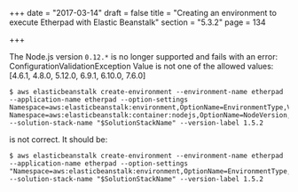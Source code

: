 +++
date = "2017-03-14"
draft = false
title = "Creating an environment to execute Etherpad with Elastic Beanstalk"
section = "5.3.2"
page = 134

+++

The Node.js version `0.12.*` is no longer supported and fails with an error: ConfigurationValidationException Value is not one of the allowed values: [4.6.1, 4.8.0, 5.12.0, 6.9.1, 6.10.0, 7.6.0] 

```
$ aws elasticbeanstalk create-environment --environment-name etherpad --application-name etherpad --option-settings Namespace=aws:elasticbeanstalk:environment,OptionName=EnvironmentType,Value=SingleInstance Namespace=aws:elasticbeanstalk:container:nodejs,OptionName=NodeVersion,Value=0.12.15 --solution-stack-name "$SolutionStackName" --version-label 1.5.2
```

is not correct. It should be:

```
$ aws elasticbeanstalk create-environment --environment-name etherpad --application-name etherpad --option-settings "Namespace=aws:elasticbeanstalk:environment,OptionName=EnvironmentType,Value=SingleInstance" --solution-stack-name "$SolutionStackName" --version-label 1.5.2
```
